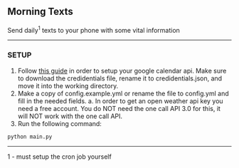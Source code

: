 ## Morning Texts
Send daily<sup>1</sup> texts to your phone with some vital information 

---
### SETUP
1. Follow [this guide](https://developers.google.com/calendar/api/quickstart/python) in order to setup your google calendar api. Make sure to download the credidentials file, rename it to credidentials.json, and move it into the working directory. 
2. Make a copy of config.example.yml or rename the file to config.yml and fill in the needed fields. 
  a. In order to get an open weather api key you need a free account. You do NOT need the one call API 3.0 for this, it will NOT work with the one call API.
3. Run the following command:
``` shell
python main.py
```

---
1 - must setup the cron job yourself
